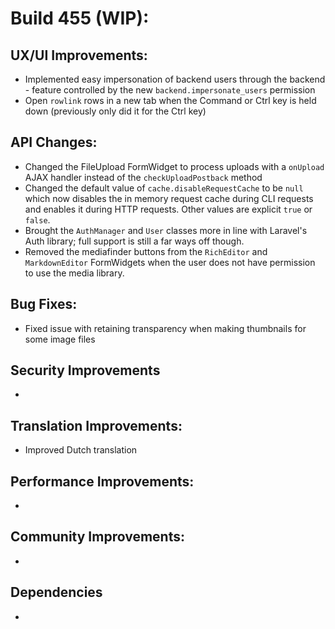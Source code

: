 # Build 455 (WIP):

## UX/UI Improvements:
- Implemented easy impersonation of backend users through the backend - feature controlled by the new `backend.impersonate_users` permission
- Open `rowlink` rows in a new tab when the Command or Ctrl key is held down (previously only did it for the Ctrl key)

## API Changes:
- Changed the FileUpload FormWidget to process uploads with a `onUpload` AJAX handler instead of the `checkUploadPostback` method
- Changed the default value of `cache.disableRequestCache` to be `null` which now disables the in memory request cache during CLI requests and enables it during HTTP requests. Other values are explicit `true` or `false`.
- Brought the `AuthManager` and `User` classes more in line with Laravel's Auth library; full support is still a far ways off though.
- Removed the mediafinder buttons from the `RichEditor` and `MarkdownEditor` FormWidgets when the user does not have permission to use the media library.

## Bug Fixes:
- Fixed issue with retaining transparency when making thumbnails for some image files

## Security Improvements
-

## Translation Improvements:
- Improved Dutch translation

## Performance Improvements:
-

## Community Improvements:
-

## Dependencies
-